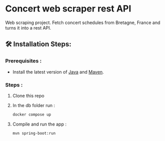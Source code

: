 # Concert web scraper rest API

Web scraping project. Fetch concert schedules from Bretagne, France and turns it into a rest API.


## 🛠️ Installation Steps:

### Prerequisites :
* Install the latest version of [Java](https://java.com/) and [Maven](https://maven.apache.org/download.html).

### Steps :
1. Clone this repo

2. In the db folder run :
    ```bash
    docker compose up
    ```

4. Compile and run the app :
    ```bash
    mvn spring-boot:run
    ```
